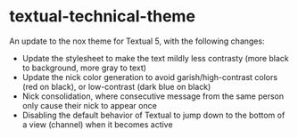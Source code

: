 textual-technical-theme
=======================

An update to the nox theme for Textual 5, with the following changes:
* Update the stylesheet to make the text mildly less contrasty (more black to background, more gray to text)
* Update the nick color generation to avoid garish/high-contrast colors (red on black), or low-contrast (dark blue on black)
* Nick consolidation, where consecutive message from the same person only cause their nick to appear once
* Disabling the default behavior of Textual to jump down to the bottom of a view (channel) when it becomes active

